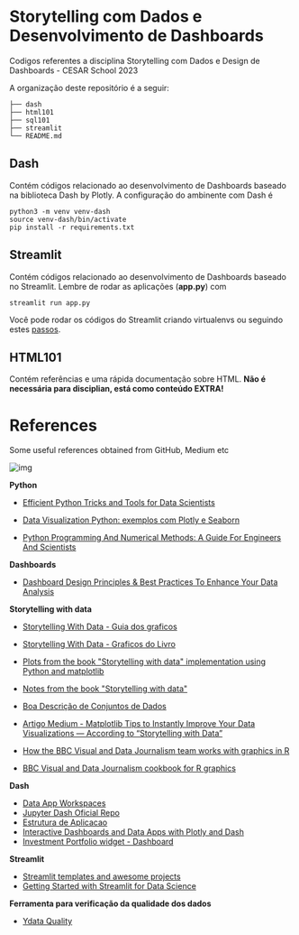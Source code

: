 # Storytelling com Dados e Desenvolvimento de Dashboards


Codigos referentes a disciplina Storytelling com Dados e Design de Dashboards - CESAR School 2023

A organização deste repositório é a seguir: 

```
├── dash
├── html101
├── sql101
├── streamlit
└── README.md
```

## Dash 

Contém códigos relacionado ao desenvolvimento de Dashboards baseado na biblioteca Dash by Plotly. A configuração do ambinente com Dash é

```
python3 -m venv venv-dash
source venv-dash/bin/activate
pip install -r requirements.txt
```

## Streamlit

Contém códigos relacionado ao desenvolvimento de Dashboards baseado no Streamlit. Lembre de rodar as aplicações (**app.py**) com

```
streamlit run app.py
```

Você pode rodar os códigos do Streamlit criando virtualenvs ou seguindo estes [passos](https://github.com/streamlit/streamlit/wiki/Installing-in-a-virtual-environment).

## HTML101

Contém referências e uma rápida documentação sobre HTML. **Não é necessária para disciplian, está como conteúdo EXTRA!**

# References

Some useful references obtained from GitHub, Medium etc

![img](https://khuyentran1401.github.io/Efficient_Python_tricks_and_tools_for_data_scientists/_images/tools.png)

**Python**

- [Efficient Python Tricks and Tools for Data Scientists](https://khuyentran1401.github.io/Efficient_Python_tricks_and_tools_for_data_scientists/README.html)

- [Data Visualization Python: exemplos com Plotly e Seaborn](https://github.com/eron93br/Data-Visualization-Python)

- [Python Programming And Numerical Methods: A Guide For Engineers And Scientists](https://pythonnumericalmethods.berkeley.edu/notebooks/Index.html)

**Dashboards**

- [Dashboard Design Principles & Best Practices To Enhance Your Data Analysis](https://www.datapine.com/blog/dashboard-design-principles-and-best-practices/)

**Storytelling with data**

- [Storytelling With Data - Guia dos graficos](https://www.storytellingwithdata.com/chart-guide)

- [Storytelling With Data - Graficos do Livro](https://www.storytellingwithdata.com/book/downloads)

- [Plots from the book "Storytelling with data" implementation using Python and matplotlib](https://github.com/empathy87/storytelling-with-data)

- [Notes from the book "Storytelling with data"](https://gist.github.com/AdamMescher/4934fee9e8f7dda605f551f60a03d4bd#file-01-the-importance-of-context-md)

- [Boa Descrição de Conjuntos de Dados](https://github.com/infoslack/eda-wine-review/blob/main/eda-wine-reviews.ipynb)

- [Artigo Medium - Matplotlib Tips to Instantly Improve Your Data Visualizations — According to “Storytelling with Data”](https://towardsdatascience.com/matplotlib-tips-to-instantly-improve-your-data-visualizations-according-to-storytelling-with-8e75601b38cb)

- [How the BBC Visual and Data Journalism team works with graphics in R](https://medium.com/bbc-visual-and-data-journalism/how-the-bbc-visual-and-data-journalism-team-works-with-graphics-in-r-ed0b35693535)

- [BBC Visual and Data Journalism cookbook for R graphics](https://bbc.github.io/rcookbook/)

**Dash** 

- [Data App Workspaces](https://plotly.com/dash/workspaces/)
- [Jupyter Dash Oficial Repo](https://github.com/plotly/jupyter-dash)
- [Estrutura de Aplicacao](https://dash.plotly.com/dash-enterprise/application-structure)
- [Interactive Dashboards and Data Apps with Plotly and Dash](https://github.com/PacktPublishing/Interactive-Dashboards-and-Data-Apps-with-Plotly-and-Dash)
- [Investment Portfolio widget - Dashboard](https://github.com/mbk-dev/okama-dash)

**Streamlit**

- [Streamlit templates and awesome projects](https://github.com/MarcSkovMadsen/awesome-streamlit)
- [Getting Started with Streamlit for Data Science](https://github.com/PacktPublishing/Getting-started-with-Streamlit-for-Data-Science)

**Ferramenta para verificação da qualidade dos dados**

- [Ydata Quality](https://github.com/ydataai/ydata-quality)
